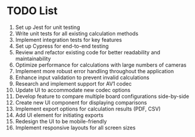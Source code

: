 # TODO List

1. Set up Jest for unit testing
2. Write unit tests for all existing calculation methods
3. Implement integration tests for key features
4. Set up Cypress for end-to-end testing
5. Review and refactor existing code for better readability and maintainability
6. Optimize performance for calculations with large numbers of cameras
7. Implement more robust error handling throughout the application
8. Enhance input validation to prevent invalid calculations
9. Research and implement support for AV1 codec
10. Update UI to accommodate new codec options
11. Develop feature to compare multiple board configurations side-by-side
12. Create new UI component for displaying comparisons
13. Implement export options for calculation results (PDF, CSV)
14. Add UI element for initiating exports
15. Redesign the UI to be mobile-friendly
16. Implement responsive layouts for all screen sizes

